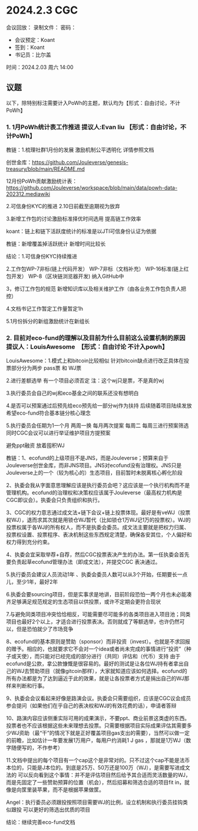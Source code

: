 
# 2024.2.3 CGC

会议回放：
录制文件：
密码：

- 会议预定：Koant
- 签到：Koant
- 书记员：比尔盖

时间：2024.2.03 周六 14:00

## 议题

以下，除特别标注需要计入PoWh的主题，默认均为【形式：自由讨论，不计PoWh】

### 1. 1月PoWh统计表工作推进  提议人:Evan liu 【形式：自由讨论，不计PoWh】

教链：1.梳理社群1月份的发展 激励机制公平透明化 详情参照文档 

创世金库：https://github.com/Jouleverse/genesis-treasury/blob/main/README.md 

12月份PoWh贡献激励统计表：https://github.com/Jouleverse/workspace/blob/main/data/powh-data-202312.mediawiki

2.可信身份KYC的推进 2.10日前截至逾期视为放弃

3.新增工作包的讨论激励标准择优时间选用 提高链工作效率

koant：链上和链下活跃度统计的标准是以JTI可信身份认证为依据

教链：新增覆盖掉活跃统计 新增时间比较长

结论：1.可信身份KYC持续推进 

2.工作包WP-7非标(链上代码开发） WP-7非标（文档补充） WP-16标准(链上红包开发） WP-8（区块链浏览器开发) 纳入GitHub中

3，修订工作包的规范 新增知识库以及相关维护工作（由各业务工作包负责人把控）

4.文档书记工作暂定工作量暂定1h

5.1月份拆分的新组激励统计在新组长

### 2. 目前对eco-fund的理解以及目前为什么目前这么设置机制的原因 提议人：LouisAwesome  【形式：自由讨论 不计入powh】

LouisAwesome：1.模式上和bitcoin比较相似 针对bitcoin缺点进行改正具体在投票部分分为两步 pass票 和 WJ票  

2.进行差额选举 有一个项目必须否定 注：这个wj只是票，不是真的wj

3.执行委员会自己的wj和eco基金之间的联系还没有想明白

4.是否可以预案通过后预先给eco预先给一部分wj作为扶持 后续随着项目陆续发放 希望eco-fund符合基本链分核心理念

5.执行委员会任期为1一个月  两周一换 每月两次提案 每周二 每周三进行预案筛选 同时CGC会议可以进行举证维护项目方提预案

避免ppt融资 放着囤积WJ

教链：1、ecofund的上级项目不是JNS，而是Jouleverse；预算来自于Jouleverse创世金库，而非JNS项目。JNS对ecofund没有治理权。JNS只是Jouleverse上的一个（较为核心的）生态项目，目前暂时未脱离核心孵化阶段

2、执委会我从字面意思理解应该是执行委员会吧？这应该是一个执行机构而不是管理机构。ecofund的治理权和决策权应该属于Jouleverse（最高权力机构是CGC即议会）。执委会只负责组织和执行。

3、CGC的权力意志通过成文法+链下会议+链上投票体现。最好是有veWJ（投票权WJ），退而求其次就是用锁仓WJ暂代（比如锁仓1万WJ记1万的投票权）。WJ的投票权属于各WJ的所有权人，而不是执委会委员。成文法主要就是把权力归属、投票权设置、投票程序、表决机制这些东西规定清楚，确保各安其位，个人偏好和权力得到充分约束。

4、执委会宜采取举荐+自荐，然后CGC投票表决产生的办法。第一任执委会首先要负责起草ecofund管理办法（即成文法），并提交CGC 表决通过。

5.执行委员会建议人员流动1年 、执委会委员人数可以从3个开始，任期要长一点儿，至少1年，最好2年

6.执委会要sourcing项目，但是实事求是地讲，目前阶段恐怕一两个月也未必能凑齐足够满足规范规定的生态项目以供投票，或许不定期会更符合现状

7.与避免同类项目冲突恰恰相反，可能需要尽可能多的各类项目进入项目池；同类项目也最好2个以上，才适合进行投票表决。否则就成了等额选举，也许仍然可以，但是恐怕就少了市场竞争

8、ecofund的基本原则是赞助（sponsor）而非投资（invest）。也就是不求回报的赠予。相应的，也就要求它不会对一个idea或者尚未完成的事情进行“投资”（种子或天使），而只能对已经完成的部分进行（共同）评估和（代币）支持 由于ecofund是公款，拿公款慷慨是很容易的。最好的测试是让各位WJ持有者拿出自己的WJ去赞助项目（就像gitcoin那样），大家就知道应该如何选择。ecofund的所有办法都是为了达到逼近于此的效果，就是让各投票者方式是捐出自己的WJ那样来判断和行事。

9、执委会会议看起来好像是路演会议。执委会只需要组织，应该是CGC议会成员参会提问（如果他们在乎自己的表决权和WJ的有效花费的话），申请者答辩

10、路演内容应该侧重实际可用的成果演示，不要ppt、商业前景这类虚的东西。投票者也不应该根据这些未来理想去投票。只需要根据项目实际成果评估其需要多少WJ资助（最“干”的情况下就是正好覆盖项目gas支出的需要），当然可以做一定的前瞻，比如估计一年要发展1万用户，每用户约消耗1 J gas ，那就是1万WJ（数字随便写的，不作参考）

11.文档中提出的每个项目有一个cap这个是非常对的。只不过这个cap不能是法币本位的，只能是J本位的。到底是25万、50万还是100万（WJ），是需要写进成文法的 可以反向看到这个事情：并不是评估项目然后给予其合适而灵活数量的WJ，而是先固定了一些赞助预算的位置（机会），然后招募和筛选合适的项目fit in，就像是向筐里装苹果，而不是根据苹果做筐。

Angel：执行委员必须跟投按照项目需要WJ的比例，设立机制和执行委员挂钩类似跟投 可以更好的筛选出优质的项目 

结论：继续完善eco-fund文档
